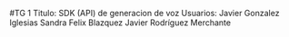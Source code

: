 #TG 1
Titulo: SDK (API) de generacion de voz
Usuarios:
  Javier Gonzalez Iglesias
  Sandra Felix Blazquez
  Javier Rodríguez Merchante
